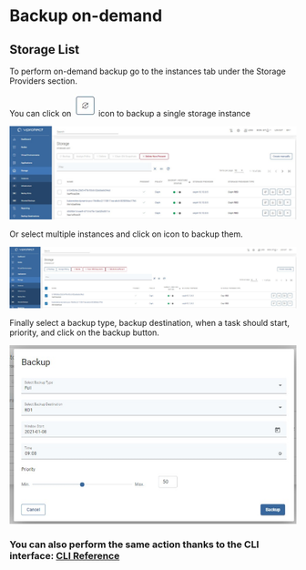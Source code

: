 # Backup on-demand

## Storage List

To perform on-demand backup go to the instances tab under the Storage Providers section.

You can click on ![](../../../.gitbook/assets/icon-backup.jpg) icon to backup a single storage instance

![](../../../.gitbook/assets/storage-providers-instances%20%281%29.jpg)

Or select multiple instances and click on icon to backup them.

![](../../../.gitbook/assets/storage-providers-general.jpg)

Finally select a backup type, backup destination, when a task should start, priority, and click on the backup button.

![](../../../.gitbook/assets/storage-instances-backup-on-demand.jpg)

### You can also perform the same action thanks to the CLI interface: [CLI Reference](../../cli-reference.md#storage-backup-management)

